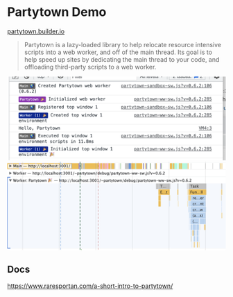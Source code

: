 # Partytown Demo
[partytown.builder.io](https://partytown.builder.io/)

>Partytown is a lazy-loaded library to help relocate resource intensive scripts into a web worker, and off of the main thread. Its goal is to help speed up sites by dedicating the main thread to your code, and offloading third-party scripts to a web worker.

<img src="partytown_console.png">

<img src="performance_developer_tool.png">

## Docs
https://www.raresportan.com/a-short-intro-to-partytown/